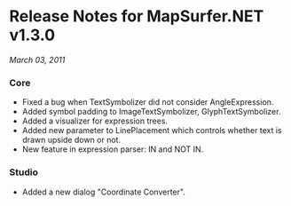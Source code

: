 # Release Notes for MapSurfer.NET v1.3.0

*March 03, 2011*

### Core ###

- Fixed a bug when TextSymbolizer did not consider AngleExpression.
- Added symbol padding to ImageTextSymbolizer, GlyphTextSymbolizer.
- Added a visualizer for expression trees.
- Added new parameter to LinePlacement which controls whether text is drawn upside down or not.
- New feature in expression parser: IN and NOT IN.

### Studio ###

- Added a new dialog "Coordinate Converter".

